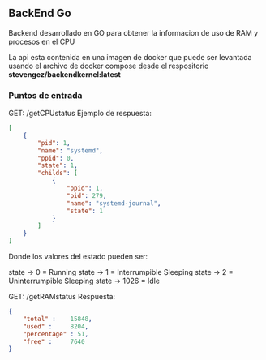 ## BackEnd Go

Backend desarrollado en GO para obtener la informacion de uso de RAM y procesos en el CPU

La api esta contenida en una imagen de docker que puede ser levantada usando el archivo de docker compose desde el respositorio **stevengez/backendkernel:latest**

### Puntos de entrada

GET: /getCPUstatus
Ejemplo de respuesta: 
~~~json
[
    {
		"pid": 1,
		"name": "systemd",
		"ppid": 0,
		"state": 1,
		"childs": [
			{
				"ppid": 1,
				"pid": 279,
				"name": "systemd-journal",
				"state": 1 
			}
        ]
    }
]
~~~

Donde los valores del estado pueden ser: 

state -> 0     = Running
state -> 1     = Interrumpible Sleeping
state -> 2     = Uninterrumpible Sleeping
state -> 1026  = Idle


GET: /getRAMstatus
Respuesta: 
~~~json
{
	"total" :    15848,
	"used" :     8204,
	"percentage" : 51,
	"free" :     7640
}
~~~


